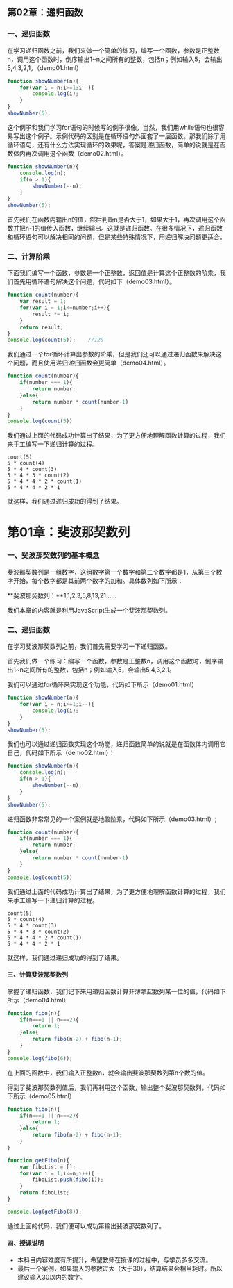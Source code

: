## 第02章：递归函数

### 一、递归函数
在学习递归函数之前，我们来做一个简单的练习，编写一个函数，参数是正整数n，调用这个函数时，倒序输出1~n之间所有的整数，包括n；例如输入5，会输出5,4,3,2,1。（demo01.html）
``` js
function showNumber(n){
    for(var i = n;i>=1;i--){
        console.log(i);
    }
}
showNumber(5);
```
这个例子和我们学习for语句的时候写的例子很像，当然，我们用while语句也很容易写出这个例子。示例代码的区别是在循环语句外面套了一层函数。那我们除了用循环语句，还有什么方法实现循环的效果呢，答案是递归函数，简单的说就是在函数体内再次调用这个函数（demo02.html）。
``` js
function showNumber(n){
    console.log(n);
    if(n > 1){
        showNumber(--n);
    }
}
showNumber(5);
```
首先我们在函数内输出n的值，然后判断n是否大于1，如果大于1，再次调用这个函数并把n-1的值传入函数，继续输出。这就是递归函数。在很多情况下，递归函数和循环语句可以解决相同的问题，但是某些特殊情况下，用递归解决问题更适合。

### 二、计算阶乘
下面我们编写一个函数，参数是一个正整数，返回值是计算这个正整数的阶乘，我们首先用循环语句解决这个问题，代码如下（demo03.html）。
``` js
function count(number){
    var result = 1;
    for(var i = 1;i<=number;i++){
        result *= i;
    }
    return result;
}
console.log(count(5));    //120
```
我们通过一个for循环计算出参数的阶乘，但是我们还可以通过递归函数来解决这个问题，而且使用递归递归函数会更简单（demo04.html）。
``` js
function count(number){
    if(number === 1){
        return number;
    }else{
        return number * count(number-1)
    }
}
console.log(count(5))
```
我们通过上面的代码成功计算出了结果，为了更方便地理解函数计算的过程，我们来手工编写一下递归计算的过程。
``` 
count(5)
5 * count(4)
5 * 4 * count(3)
5 * 4 * 3 * count(2)
5 * 4 * 4 * 2 * count(1)
5 * 4 * 4 * 2 * 1
```
就这样，我们通过递归成功的得到了结果。

# 第01章：斐波那契数列

### 一、斐波那契数列的基本概念

斐波那契数列是一组数字，这组数字第一个数字和第二个数字都是1，从第三个数字开始，每个数字都是其前两个数字的加和。具体数列如下所示：

**斐波那契数列：**1,1,2,3,5,8,13,21......

我们本章的内容就是利用JavaScript生成一个斐波那契数列。

### 二、递归函数

在学习斐波那契数列之前，我们首先需要学习一下递归函数。

首先我们做一个练习：编写一个函数，参数是正整数n，调用这个函数时，倒序输出1~n之间所有的整数，包括n；例如输入5，会输出5,4,3,2,1。

我们可以通过for循环来实现这个功能，代码如下所示（demo01.html）

``` js
function showNumber(n){
    for(var i = n;i>=1;i--){
        console.log(i);
    }
}
showNumber(5);
```

我们也可以通过递归函数实现这个功能，递归函数简单的说就是在函数体内调用它自己，代码如下所示（demo02.html）：

``` js
function showNumber(n){
    console.log(n);
    if(n > 1){
        showNumber(--n);
    }
}
showNumber(5);
```

递归函数非常常见的一个案例就是地酸阶乘，代码如下所示（demo03.html）;

``` js
function count(number){
    if(number === 1){
        return number;
    }else{
        return number * count(number-1)
    }
}
console.log(count(5))
```
我们通过上面的代码成功计算出了结果，为了更方便地理解函数计算的过程，我们来手工编写一下递归计算的过程。
``` 
count(5)
5 * count(4)
5 * 4 * count(3)
5 * 4 * 3 * count(2)
5 * 4 * 4 * 2 * count(1)
5 * 4 * 4 * 2 * 1
```
就这样，我们通过递归成功的得到了结果。

#### 三、计算斐波那契数列

掌握了递归函数，我们记下来用递归函数计算菲薄拿起数列某一位的值，代码如下所示（demo04.html）

``` js
function fibo(n){
    if(n===1 || n===2){
        return 1;
    }else{
        return fibo(n-2) + fibo(n-1);
    }
}    
console.log(fibo(6));
```

在上面的函数中，我们输入正整数n，就会输出斐波那契数列第n个数的值。

得到了斐波那契数列值后，我们再利用这个函数，输出整个斐波那契数列，代码如下所示（demo05.html）

``` js
function fibo(n){
    if(n===1 || n===2){
        return 1;
    }else{
        return fibo(n-2) + fibo(n-1);
    }
}    

function getFibo(n){
    var fiboList = [];
    for(var i = 1;i<=n;i++){
        fiboList.push(fibo(i));
    }
    return fiboList;
}

console.log(getFibo(8));
```

通过上面的代码，我们便可以成功第输出斐波那契数列了。

#### 四、授课说明

* 本科目内容难度有所提升，希望教师在授课的过程中，与学员多多交流。
* 最后一个案例，如果输入的参数过大（大于30），结算结果会相当耗时。所以建议输入30以内的数字。
